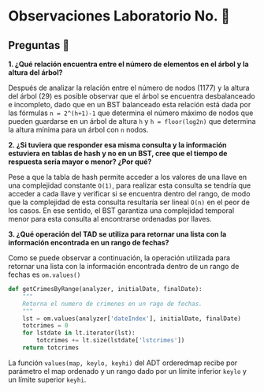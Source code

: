 # Observaciones Laboratorio No. :8ball:

## Preguntas :page_facing_up:

**1. ¿Qué relación encuentra entre el número de elementos en el árbol y la altura del árbol?**

Después de analizar la relación entre el número de nodos (1177) y la altura del árbol (29) es posible observar que el árbol se encuentra desbalanceado e incompleto, dado que en un BST balanceado esta relación 
está dada por las fórmulas ```n = 2^(h+1)-1``` que determina el número máximo de nodos que pueden guardarse en un árbol de altura ```h``` y ```h = floor(log2n)``` que determina la altura mínima para un árbol con
```n``` nodos.

**2. ¿Si tuviera que responder esa misma consulta y la información estuviera en tablas de hash y no en un BST, cree que el tiempo de respuesta sería mayor o menor? ¿Por qué?**

Pese a que la tabla de hash permite acceder a los valores de una llave en una complejidad constante ```O(1)```, para realizar esta consulta se tendría que acceder a cada llave y verificar
si se encuentra dentro del rango, de modo que la complejidad de esta consulta resultaría ser lineal ```O(n)``` en el peor de los casos. En ese sentido, el BST garantiza una complejidad temporal menor para esta 
consulta al encontrarse ordenadas por llaves.

**3. ¿Qué operación del TAD se utiliza para retornar una lista con la información encontrada en un rango de fechas?**

Como se puede observar a continuación, la operación utilizada para retornar una lista con la información encontrada dentro de un rango de fechas 
es ```om.values()```

```python
def getCrimesByRange(analyzer, initialDate, finalDate):
    """
    Retorna el numero de crimenes en un rago de fechas.
    """
    lst = om.values(analyzer['dateIndex'], initialDate, finalDate)
    totcrimes = 0
    for lstdate in lt.iterator(lst):
        totcrimes += lt.size(lstdate['lstcrimes'])
    return totcrimes
```

La función ```values(map, keylo, keyhi)``` del ADT orderedmap recibe por parámetro el map ordenado y un rango dado por un límite inferior ```keylo``` y un límite superior ```keyhi```.
